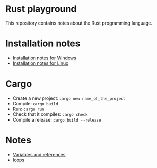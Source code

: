 # Rust playground

This repository contains notes about the Rust programming language.

# Installation notes

* [Installation notes for Windows](doc/installation-windows.md)
* [Installation notes for Linux](doc/installation-linux.md)

# Cargo

* Create a new project: `cargo new name_of_the_project`
* Compile: `cargo build`
* Run: `cargo run`
* Check that it compiles: `cargo check`
* Compile a release: `cargo build --release`

# Notes

* [Variables and references](doc/variables.md)
* [loops](doc/loop.md)


